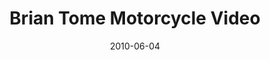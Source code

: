 ---
layout: media
category: media
title: "Brian Tome Motorcycle Video"
date: 2010-06-04
description: "Brian Tome rides his motorcycle to demonstrate how pleasure is an important part of
experiencing God’s grace."
video: "https://s3.amazonaws.com/crossroadsvideomessages/BT Motorcycle.mp4"
video-poster: "https://www.crossroads.net/uploadedfiles/BT_Motorcycle_Still.jpg"
---